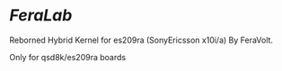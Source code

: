 ***FeraLab***
======================

Reborned Hybrid Kernel for es209ra (SonyEricsson x10i/a)
By FeraVolt.

Only for qsd8k/es209ra boards

